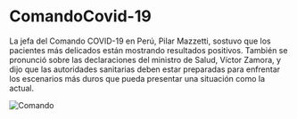 # ComandoCovid-19
La jefa del Comando COVID-19 en Perú, Pilar Mazzetti, sostuvo que los pacientes más delicados están mostrando resultados positivos. También se pronunció sobre las declaraciones del ministro de Salud, Víctor Zamora, y dijo que las autoridades sanitarias deben estar preparadas para enfrentar los escenarios más duros que pueda presentar una situación como la actual.

![Comando](https://e.rpp-noticias.io/normal/2020/04/12/253325_926786.jpg)
